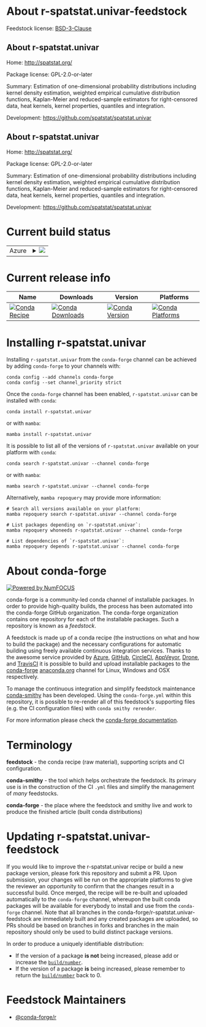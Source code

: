 About r-spatstat.univar-feedstock
=================================

Feedstock license: [BSD-3-Clause](https://github.com/conda-forge/r-spatstat.univar-feedstock/blob/main/LICENSE.txt)


About r-spatstat.univar
-----------------------

Home: http://spatstat.org/

Package license: GPL-2.0-or-later

Summary: Estimation of one-dimensional probability distributions including kernel density estimation, weighted empirical cumulative distribution functions, Kaplan-Meier and reduced-sample estimators for right-censored data, heat kernels, kernel properties, quantiles and integration.

Development: https://github.com/spatstat/spatstat.univar

About r-spatstat.univar
-----------------------

Home: http://spatstat.org/

Package license: GPL-2.0-or-later

Summary: Estimation of one-dimensional probability distributions including kernel density estimation, weighted empirical cumulative distribution functions, Kaplan-Meier and reduced-sample estimators for right-censored data, heat kernels, kernel properties, quantiles and integration.

Development: https://github.com/spatstat/spatstat.univar

Current build status
====================


<table>
    
  <tr>
    <td>Azure</td>
    <td>
      <details>
        <summary>
          <a href="https://dev.azure.com/conda-forge/feedstock-builds/_build/latest?definitionId=22477&branchName=main">
            <img src="https://dev.azure.com/conda-forge/feedstock-builds/_apis/build/status/r-spatstat.univar-feedstock?branchName=main">
          </a>
        </summary>
        <table>
          <thead><tr><th>Variant</th><th>Status</th></tr></thead>
          <tbody><tr>
              <td>linux_64_r_base4.3</td>
              <td>
                <a href="https://dev.azure.com/conda-forge/feedstock-builds/_build/latest?definitionId=22477&branchName=main">
                  <img src="https://dev.azure.com/conda-forge/feedstock-builds/_apis/build/status/r-spatstat.univar-feedstock?branchName=main&jobName=linux&configuration=linux%20linux_64_r_base4.3" alt="variant">
                </a>
              </td>
            </tr><tr>
              <td>linux_64_r_base4.4</td>
              <td>
                <a href="https://dev.azure.com/conda-forge/feedstock-builds/_build/latest?definitionId=22477&branchName=main">
                  <img src="https://dev.azure.com/conda-forge/feedstock-builds/_apis/build/status/r-spatstat.univar-feedstock?branchName=main&jobName=linux&configuration=linux%20linux_64_r_base4.4" alt="variant">
                </a>
              </td>
            </tr><tr>
              <td>osx_64_r_base4.3</td>
              <td>
                <a href="https://dev.azure.com/conda-forge/feedstock-builds/_build/latest?definitionId=22477&branchName=main">
                  <img src="https://dev.azure.com/conda-forge/feedstock-builds/_apis/build/status/r-spatstat.univar-feedstock?branchName=main&jobName=osx&configuration=osx%20osx_64_r_base4.3" alt="variant">
                </a>
              </td>
            </tr><tr>
              <td>osx_64_r_base4.4</td>
              <td>
                <a href="https://dev.azure.com/conda-forge/feedstock-builds/_build/latest?definitionId=22477&branchName=main">
                  <img src="https://dev.azure.com/conda-forge/feedstock-builds/_apis/build/status/r-spatstat.univar-feedstock?branchName=main&jobName=osx&configuration=osx%20osx_64_r_base4.4" alt="variant">
                </a>
              </td>
            </tr><tr>
              <td>win_64_r_base4.3</td>
              <td>
                <a href="https://dev.azure.com/conda-forge/feedstock-builds/_build/latest?definitionId=22477&branchName=main">
                  <img src="https://dev.azure.com/conda-forge/feedstock-builds/_apis/build/status/r-spatstat.univar-feedstock?branchName=main&jobName=win&configuration=win%20win_64_r_base4.3" alt="variant">
                </a>
              </td>
            </tr><tr>
              <td>win_64_r_base4.4</td>
              <td>
                <a href="https://dev.azure.com/conda-forge/feedstock-builds/_build/latest?definitionId=22477&branchName=main">
                  <img src="https://dev.azure.com/conda-forge/feedstock-builds/_apis/build/status/r-spatstat.univar-feedstock?branchName=main&jobName=win&configuration=win%20win_64_r_base4.4" alt="variant">
                </a>
              </td>
            </tr>
          </tbody>
        </table>
      </details>
    </td>
  </tr>
</table>

Current release info
====================

| Name | Downloads | Version | Platforms |
| --- | --- | --- | --- |
| [![Conda Recipe](https://img.shields.io/badge/recipe-r--spatstat.univar-green.svg)](https://anaconda.org/conda-forge/r-spatstat.univar) | [![Conda Downloads](https://img.shields.io/conda/dn/conda-forge/r-spatstat.univar.svg)](https://anaconda.org/conda-forge/r-spatstat.univar) | [![Conda Version](https://img.shields.io/conda/vn/conda-forge/r-spatstat.univar.svg)](https://anaconda.org/conda-forge/r-spatstat.univar) | [![Conda Platforms](https://img.shields.io/conda/pn/conda-forge/r-spatstat.univar.svg)](https://anaconda.org/conda-forge/r-spatstat.univar) |

Installing r-spatstat.univar
============================

Installing `r-spatstat.univar` from the `conda-forge` channel can be achieved by adding `conda-forge` to your channels with:

```
conda config --add channels conda-forge
conda config --set channel_priority strict
```

Once the `conda-forge` channel has been enabled, `r-spatstat.univar` can be installed with `conda`:

```
conda install r-spatstat.univar
```

or with `mamba`:

```
mamba install r-spatstat.univar
```

It is possible to list all of the versions of `r-spatstat.univar` available on your platform with `conda`:

```
conda search r-spatstat.univar --channel conda-forge
```

or with `mamba`:

```
mamba search r-spatstat.univar --channel conda-forge
```

Alternatively, `mamba repoquery` may provide more information:

```
# Search all versions available on your platform:
mamba repoquery search r-spatstat.univar --channel conda-forge

# List packages depending on `r-spatstat.univar`:
mamba repoquery whoneeds r-spatstat.univar --channel conda-forge

# List dependencies of `r-spatstat.univar`:
mamba repoquery depends r-spatstat.univar --channel conda-forge
```


About conda-forge
=================

[![Powered by
NumFOCUS](https://img.shields.io/badge/powered%20by-NumFOCUS-orange.svg?style=flat&colorA=E1523D&colorB=007D8A)](https://numfocus.org)

conda-forge is a community-led conda channel of installable packages.
In order to provide high-quality builds, the process has been automated into the
conda-forge GitHub organization. The conda-forge organization contains one repository
for each of the installable packages. Such a repository is known as a *feedstock*.

A feedstock is made up of a conda recipe (the instructions on what and how to build
the package) and the necessary configurations for automatic building using freely
available continuous integration services. Thanks to the awesome service provided by
[Azure](https://azure.microsoft.com/en-us/services/devops/), [GitHub](https://github.com/),
[CircleCI](https://circleci.com/), [AppVeyor](https://www.appveyor.com/),
[Drone](https://cloud.drone.io/welcome), and [TravisCI](https://travis-ci.com/)
it is possible to build and upload installable packages to the
[conda-forge](https://anaconda.org/conda-forge) [anaconda.org](https://anaconda.org/)
channel for Linux, Windows and OSX respectively.

To manage the continuous integration and simplify feedstock maintenance
[conda-smithy](https://github.com/conda-forge/conda-smithy) has been developed.
Using the ``conda-forge.yml`` within this repository, it is possible to re-render all of
this feedstock's supporting files (e.g. the CI configuration files) with ``conda smithy rerender``.

For more information please check the [conda-forge documentation](https://conda-forge.org/docs/).

Terminology
===========

**feedstock** - the conda recipe (raw material), supporting scripts and CI configuration.

**conda-smithy** - the tool which helps orchestrate the feedstock.
                   Its primary use is in the construction of the CI ``.yml`` files
                   and simplify the management of *many* feedstocks.

**conda-forge** - the place where the feedstock and smithy live and work to
                  produce the finished article (built conda distributions)


Updating r-spatstat.univar-feedstock
====================================

If you would like to improve the r-spatstat.univar recipe or build a new
package version, please fork this repository and submit a PR. Upon submission,
your changes will be run on the appropriate platforms to give the reviewer an
opportunity to confirm that the changes result in a successful build. Once
merged, the recipe will be re-built and uploaded automatically to the
`conda-forge` channel, whereupon the built conda packages will be available for
everybody to install and use from the `conda-forge` channel.
Note that all branches in the conda-forge/r-spatstat.univar-feedstock are
immediately built and any created packages are uploaded, so PRs should be based
on branches in forks and branches in the main repository should only be used to
build distinct package versions.

In order to produce a uniquely identifiable distribution:
 * If the version of a package **is not** being increased, please add or increase
   the [``build/number``](https://docs.conda.io/projects/conda-build/en/latest/resources/define-metadata.html#build-number-and-string).
 * If the version of a package **is** being increased, please remember to return
   the [``build/number``](https://docs.conda.io/projects/conda-build/en/latest/resources/define-metadata.html#build-number-and-string)
   back to 0.

Feedstock Maintainers
=====================

* [@conda-forge/r](https://github.com/conda-forge/r/)

